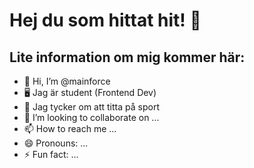 # Hej du som hittat hit! 👋
## Lite information om mig kommer här:
- 👋 Hi, I’m @mainforce
- 🖥️ Jag är student (Frontend Dev)
- 🏀 Jag tycker om att titta på sport
- 💞️ I’m looking to collaborate on ...
- 📫 How to reach me ...
- 😄 Pronouns: ...
- ⚡ Fun fact: ...

<!---
mainforce/mainforce is a ✨ special ✨ repository because its `README.md` (this file) appears on your GitHub profile.
You can click the Preview link to take a look at your changes.
--->

